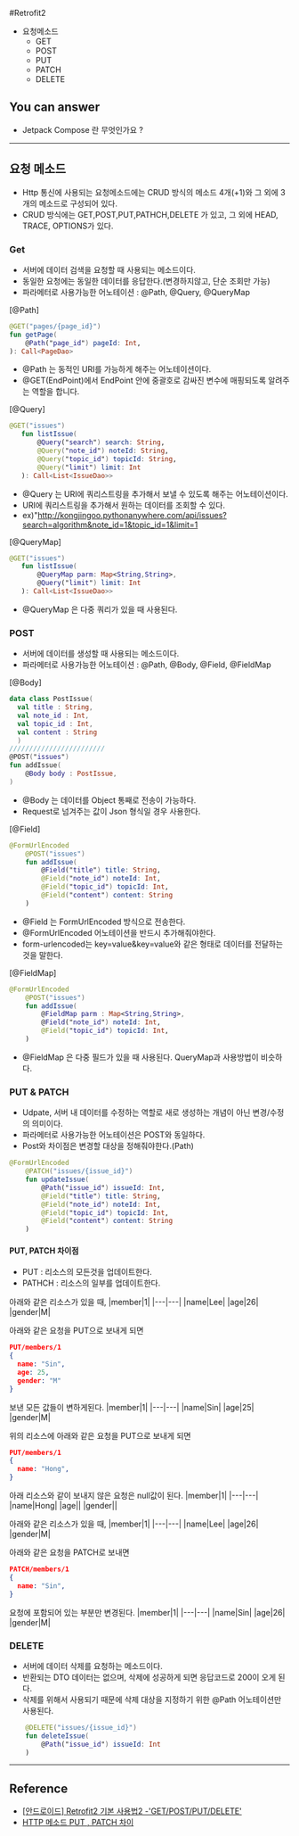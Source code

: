#Retrofit2
<!--Table of Contents-->
- 요청메소드
  - GET
  - POST
  - PUT
  - PATCH
  - DELETE

<!-- 어떤 질문을 대답할 수 있어야 하는지-->
## You can answer
- Jetpack Compose 란 무엇인가요 ?

<!--Contents-->

---
## 요청 메소드
- Http 통신에 사용되는 요청메소드에는 CRUD 방식의 메소드 4개(+1)와 그 외에 3개의 메소드로 구성되어 있다.
- CRUD 방식에는 GET,POST,PUT,PATHCH,DELETE 가 있고, 그 외에 HEAD, TRACE, OPTIONS가 있다.
### Get
- 서버에 데이터 검색을 요청할 때 사용되는 메소드이다.
- 동일한 요청에는 동일한 데이터를 응답한다.(변경하지않고, 단순 조회만 가능)
- 파라메터로 사용가능한 어노테이션 : @Path, @Query, @QueryMap

 [@Path]
 ```Kotlin
 @GET("pages/{page_id}")
 fun getPage(
     @Path("page_id") pageId: Int,
 ): Call<PageDao>
 ```
 - @Path 는 동적인 URI를 가능하게 해주는 어노테이션이다.
 - @GET(EndPoint)에서 EndPoint 안에 중괄호로 감싸진 변수에 매핑되도록 알려주는 역할을 합니다.

 [@Query]
 ```Kotlin
 @GET("issues")
    fun listIssue(
        @Query("search") search: String,
        @Query("note_id") noteId: String,
        @Query("topic_id") topicId: String,
        @Query("limit") limit: Int
    ): Call<List<IssueDao>>
 ```
 - @Query 는 URI에 쿼리스트링을 추가해서 보낼 수 있도록 해주는 어노테이션이다.
 - URI에 쿼리스트링을 추가해서 원하는 데이터를 조회할 수 있다.
 - ex)"http://kongjingoo.pythonanywhere.com/api/issues?search=algorithm&note_id=1&topic_id=1&limit=1

 [@QueryMap]
 ```Kotlin
 @GET("issues")
    fun listIssue(
        @QueryMap parm: Map<String,String>,
        @Query("limit") limit: Int
    ): Call<List<IssueDao>>
 ```
 - @QueryMap 은 다중 쿼리가 있을 때 사용된다.

### POST
- 서버에 데이터를 생성할 때 사용되는 메소드이다.
- 파라메터로 사용가능한 어노테이션 : @Path, @Body, @Field, @FieldMap

[@Body]
```Kotlin
data class PostIssue(
  val title : String,
  val note_id : Int,
  val topic_id : Int,
  val content : String
  )
////////////////////////
@POST("issues")
fun addIssue(
    @Body body : PostIssue,
)
```
- @Body 는 데이터를 Object 통째로 전송이 가능하다.
- Request로 넘겨주는 값이 Json 형식일 경우 사용한다.

[@Field]
```Kotlin
@FormUrlEncoded
    @POST("issues")
    fun addIssue(
        @Field("title") title: String,
        @Field("note_id") noteId: Int,
        @Field("topic_id") topicId: Int,
        @Field("content") content: String
    )
```
- @Field 는 FormUrlEncoded 방식으로 전송한다.
- @FormUrlEncoded 어노테이션을 반드시 추가해줘야한다.
- form-urlencoded는 key=value&key=value와 같은 형태로 데이터를 전달하는 것을 말한다.

[@FieldMap]
```Kotlin
@FormUrlEncoded
    @POST("issues")
    fun addIssue(
        @FieldMap parm : Map<String,String>,
        @Field("note_id") noteId: Int,
        @Field("topic_id") topicId: Int,
    )
```
- @FieldMap 은 다중 필드가 있을 때 사용된다. QueryMap과 사용방법이 비슷하다.


### PUT & PATCH
- Udpate, 서버 내 데이터를 수정하는 역할로 새로 생성하는 개념이 아닌 변경/수정의 의미이다.
- 파라메터로 사용가능한 어노테이션은 POST와 동일하다.
- Post와 차이점은 변경할 대상을 정해줘야한다.(Path)

```Kotlin
@FormUrlEncoded
    @PATCH("issues/{issue_id}")
    fun updateIssue(
        @Path("issue_id") issueId: Int,
        @Field("title") title: String,
        @Field("note_id") noteId: Int,
        @Field("topic_id") topicId: Int,
        @Field("content") content: String
    )
```
#### PUT, PATCH 차이점
- PUT : 리소스의 모든것을 업데이트한다.
- PATHCH : 리소스의 일부를 업데이트한다.

아래와 같은 리소스가 있을 때,
|member|1|
|---|---|
|name|Lee|
|age|26|
|gender|M|

아래와 같은 요청을 PUT으로 보내게 되면
```Json
PUT/members/1
{
  name: "Sin",
  age: 25,
  gender: "M"
}
```

보낸 모든 값들이 변하게된다.
|member|1|
|---|---|
|name|Sin|
|age|25|
|gender|M|

위의 리소스에 아래와 같은 요청을 PUT으로 보내게 되면
```Json
PUT/members/1
{
  name: "Hong",
}
```
아래 리소스와 같이 보내지 않은 요청은 null값이 된다.
|member|1|
|---|---|
|name|Hong|
|age||
|gender||


아래와 같은 리소스가 있을 때,
|member|1|
|---|---|
|name|Lee|
|age|26|
|gender|M|

아래와 같은 요청을 PATCH로 보내면
```Json
PATCH/members/1
{
  name: "Sin",
}
```
요청에 포함되어 있는 부분만 변경된다.
|member|1|
|---|---|
|name|Sin|
|age|26|
|gender|M|

### DELETE
- 서버에 데이터 삭제를 요청하는 메소드이다.
- 반환되는 DTO 데이터는 없으며, 삭제에 성공하게 되면 응답코드로 200이 오게 된다.
- 삭제를 위해서 사용되기 때문에 삭제 대상을 지정하기 위한 @Path 어노테이션만 사용된다.

```Kotlin
    @DELETE("issues/{issue_id}")
    fun deleteIssue(
        @Path("issue_id") issueId: Int
    )
```
---
## Reference
- [[안드로이드] Retrofit2 기본 사용법2 -'GET/POST/PUT/DELETE'](https://jaejong.tistory.com/38?category=873924)
- [HTTP 메소드 PUT , PATCH 차이](https://programmer93.tistory.com/39)
